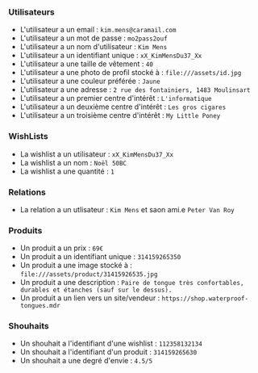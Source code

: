 ### Utilisateurs
* L'utilisateur a un email : `kim.mens@caramail.com`
* L'utilisateur a un mot de passe : `mo2pass2ouf`
* L'utilisateur a un nom d'utilisateur : `Kim Mens`
* L'utilisateur a un identifiant unique : `xX_KimMensDu37_Xx`
* L'utilisateur a une taille de vêtement : `40`
* L'utilisateur a une photo de profil stocké à : `file:///assets/id.jpg`
* L'utilisateur a une couleur préférée : `Jaune`
* L'utilisateur a une adresse : `2 rue des fontainiers, 1483 Moulinsart`
* L'utilisateur a un premier centre d'intérêt : `L'informatique`
* L'utilisateur a un deuxième centre d'intérêt : `Les gros cigares`
* L'utilisateur a un troisième centre d'intérêt : `My Little Poney`

### WishLists
* La wishlist a un utilisateur : `xX_KimMensDu37_Xx`
* La wishlist a un nom : `Noël 50BC`
* La wishlist a une quantité : `1`

### Relations
* La relation a un utlisateur : `Kim Mens` et saon ami.e `Peter Van Roy`

### Produits
* Un produit a un prix : `69€`
* Un produit a un identifiant unique : `314159265350`
* Un produit a une image stocké à : `file:///assets/product/31415926535.jpg`
* Un produit a une description : `Paire de tongue très confortables, durables et étanches (sauf sur le dessus).`
* Un produit a un lien vers un site/vendeur : `https://shop.waterproof-tongues.mdr`

### Shouhaits
* Un shouhait a l'identifiant d'une wishlist : `112358132134`
* Un shouhait a l'identifiant d'un produit : `314159265630`
* Un shouhait a une degré d'envie : `4.5/5`
